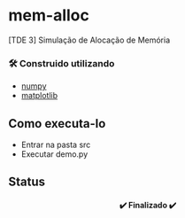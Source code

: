 # mem-alloc
[TDE 3] Simulação de Alocação de Memória

### 🛠 Construido utilizando
- [numpy](https://pypi.org/project/numpy/)
- [matplotlib](https://pypi.org/project/matplotlib/)

## Como executa-lo
- Entrar na pasta src
- Executar demo.py

## Status
<h4 align="center"> 
	✔️ Finalizado ✔️
</h4>
